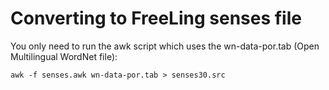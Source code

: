 
# Converting to FreeLing senses file

You only need to run the awk script which uses the wn-data-por.tab
(Open Multilingual WordNet file):

```
awk -f senses.awk wn-data-por.tab > senses30.src
```
